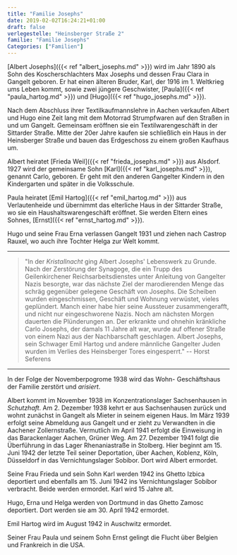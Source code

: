 ```yaml
---
title: "Familie Josephs"
date: 2019-02-02T16:24:21+01:00
draft: false
verlegestelle: "Heinsberger Straße 2"
familie: "Familie Josephs"
Categories: ["Familien"]
---
```

[Albert Josephs]({{< ref "albert_josephs.md" >}}) wird im Jahr 1890 als Sohn des Koscherschlachters Max Josephs und dessen Frau Clara in Gangelt geboren. Er hat einen älteren Bruder, Karl, der 1916 im 1. Weltkrieg ums Leben kommt, sowie zwei jüngere Geschwister, [Paula]({{< ref "paula_hartog.md" >}}) und [Hugo]({{< ref "hugo_josephs.md" >}}). 

Nach dem Abschluss ihrer Textilkaufmannslehre in Aachen verkaufen Albert und Hugo eine Zeit lang mit dem Motorrad Strumpfwaren auf den Straßen in und um Gangelt.
Gemeinsam eröffnen sie ein Textilwarengeschäft in der Sittarder Straße. 
Mitte der 20er Jahre kaufen sie schließlich ein Haus in der Heinsberger Straße und bauen das Erdgeschoss zu einem großen Kaufhaus um.

Albert heiratet [Frieda Weil]({{< ref "frieda_josephs.md" >}}) aus Alsdorf.
1927 wird der gemeinsame Sohn [Karl]({{< ref "karl_josephs.md" >}}), genannt Carlo, geboren.
Er geht mit den anderen Gangelter Kindern in den Kindergarten und später in die Volksschule.

Paula heiratet [Emil Hartog]({{< ref "emil_hartog.md" >}}) aus Verlautenheide und übernimmt das elterliche Haus in der Sittarder Straße, wo sie ein Haushaltswarengeschäft eröffnet.
Sie werden Eltern eines Sohnes, [Ernst]({{< ref "ernst_hartog.md" >}}).

Hugo und seine Frau Erna verlassen Gangelt 1931 und ziehen nach Castrop Rauxel, wo auch ihre Tochter Helga zur Welt kommt.

----

> "In der *Kristallnacht* ging Albert Josephs' Lebenswerk zu Grunde. Nach der Zerstörung der Synagoge, die ein Trupp des Geilenkirchener Reichsarbeitsdienstes unter Anleitung von Gangelter Nazis besorgte, war das nächste Ziel der marodierenden Menge das schräg gegenüber gelegene Geschäft von Josephs. Die Scheiben wurden eingeschmissen, Geschäft und Wohnung verwüstet, vieles geplündert. Manch einer habe hier seine Aussteuer zusammengerafft, und nicht nur eingeschworene Nazis. Noch am nächsten Morgen dauerten die Plünderungen an. Der erkrankte und ohnehin kränkliche Carlo Josephs, der damals 11 Jahre alt war, wurde auf offener Straße von einem Nazi aus der Nachbarschaft geschlagen. Albert Josephs, sein Schwager Emil Hartog und andere männliche Gangelter Juden wurden im Verlies des Heinsberger Tores eingesperrt." -- Horst Seferens

----

In der Folge der Novemberpogrome 1938 wird das Wohn- Geschäftshaus der Familie zerstört und *arisiert*.

Albert kommt im November 1938 im Konzentrationslager Sachsenhausen in *Schutzhaft*. 
Am 2. Dezember 1938 kehrt er aus Sachsenhausen zurück und wohnt zunächst in Gangelt als Mieter in seinem eigenen Haus.
Im März 1939 erfolgt seine Abmeldung aus Gangelt und er zieht zu Verwandten in die Aachener Zollernstraße.
Vermutlich im April 1941 erfolgt die Einweisung in das Barackenlager Aachen, Grüner Weg.
Am 27. Dezember 1941 folgt die Überführung in das Lager Rhenaniastraße in Stolberg.
Hier beginnt am 15. Juni 1942 der letzte Teil seiner Deportation, über Aachen, Koblenz, Köln, Düsseldorf in das Vernichtungslager Sobibor.
Dort wird Albert ermordet. 

Seine Frau Frieda und sein Sohn Karl werden 1942 ins Ghetto Izbica deportiert und ebenfalls am 15. Juni 1942 ins Vernichtungslager Sobibor verbracht.
Beide werden ermordet.
Karl wird 15 Jahre alt.

Hugo, Erna und Helga werden von Dortmund in das Ghetto Zamosc deportiert.
Dort werden sie am 30. April 1942 ermordet. 

Emil Hartog wird im August 1942 in Auschwitz ermordet.

Seiner Frau Paula und seinem Sohn Ernst gelingt die Flucht über Belgien und Frankreich in die USA. 
